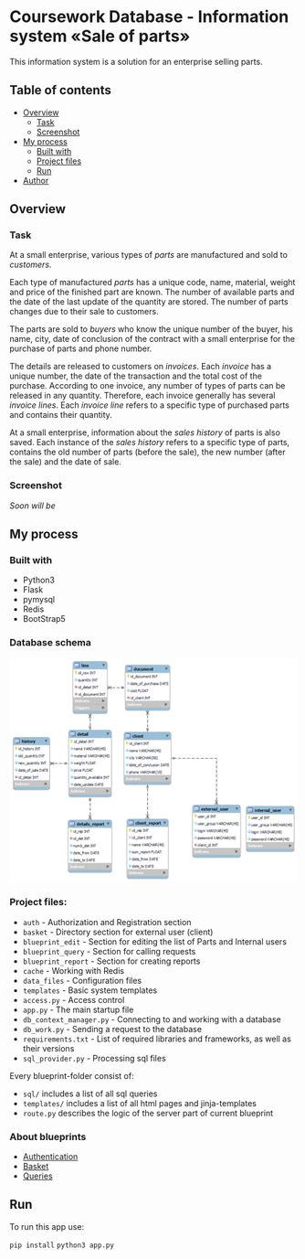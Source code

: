 # Coursework Database - Information system «Sale of parts»

This information system is a solution for an enterprise selling parts.

## Table of contents

- [Overview](#overview)
  - [Task](#task)
  - [Screenshot](#screenshot)
- [My process](#my-process)
  - [Built with](#built-with)
  - [Project files](#project-files)
  - [Run](#run)
- [Author](#author)


## Overview

### Task

At a small enterprise, various types of *parts* are manufactured and sold to *customers*.

Each type of manufactured *parts* has a unique code, name, material, weight and price of the finished part are known. The number of available parts and the date of the last update of the quantity are stored. The number of parts changes due to their sale to customers.

The parts are sold to *buyers* who know the unique number of the buyer, his name, city, date of conclusion of the contract with a small enterprise for the purchase of parts and phone number.

The details are released to customers on *invoices*. Each *invoice* has a unique number, the date of the transaction and the total cost of the purchase. According to one invoice, any number of types of parts can be released in any quantity. Therefore, each invoice generally has several *invoice lines*. Each *invoice line* refers to a specific type of purchased parts and contains their quantity.

At a small enterprise, information about the *sales history* of parts is also saved. Each instance of the *sales history* refers to a specific type of parts, contains the old number of parts (before the sale), the new number (after the sale) and the date of sale.

### Screenshot

*Soon will be*

## My process

### Built with
+ Python3
+ Flask
+ pymysql
+ Redis
+ BootStrap5

### Database schema

!["DB"](https://github.com/Keberson/coursework-db/blob/master/docs/db.png?raw=true)


### Project files:
+ `auth` - Authorization and Registration section
+ `basket` - Directory section for external user (client)
+ `blueprint_edit` - Section for editing the list of Parts and Internal users
+ `blueprint_query` - Section for calling requests
+ `blueprint_report` - Section for creating reports
+ `cache` - Working with Redis
+ `data_files` - Configuration files
+ `templates` - Basic system templates
+ `access.py` - Access control
+ `app.py` - The main startup file
+ `db_context_manager.py` - Connecting to and working with a database
+ `db_work.py` - Sending a request to the database
+ `requirements.txt` - List of required libraries and frameworks, as well as their versions
+ `sql_provider.py` - Processing sql files

Every blueprint-folder consist of:
+ ``sql/`` includes a list of all sql queries
+ ``templates/`` includes a list of all html pages and jinja-templates
+ ``route.py`` describes the logic of the server part of current blueprint

### About blueprints
+ [Authentication](docs/auth/README.md)
+ [Basket](docs/basket/README.md)
+ [Queries](docs/query/README.md)

## Run

To run this app use:

```pip install```
```python3 app.py```
